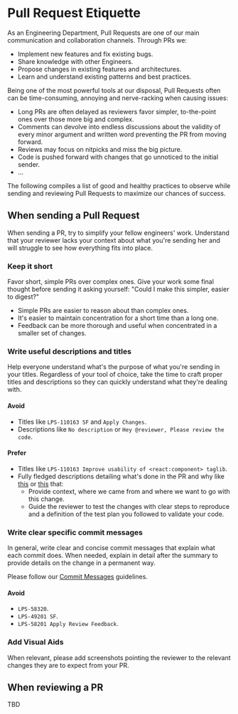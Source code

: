 # Pull Request Etiquette

As an Engineering Department, Pull Requests are one of our main communication and collaboration channels. Through PRs we:

-   Implement new features and fix existing bugs.
-   Share knowledge with other Engineers.
-   Propose changes in existing features and architectures.
-   Learn and understand existing patterns and best practices.

Being one of the most powerful tools at our disposal, Pull Requests often can be time-consuming, annoying and nerve-racking when causing issues:

-   Long PRs are often delayed as reviewers favor simpler, to-the-point ones over those more big and complex.
-   Comments can devolve into endless discussions about the validity of every minor argument and written word preventing the PR from moving forward.
-   Reviews may focus on nitpicks and miss the big picture.
-   Code is pushed forward with changes that go unnoticed to the initial sender.
-   ...

The following compiles a list of good and healthy practices to observe while sending and reviewing Pull Requests to maximize our chances of success.

## When sending a Pull Request

When sending a PR, try to simplify your fellow engineers' work. Understand that your reviewer lacks your context about what you're sending her and will struggle to see how everything fits into place.

### Keep it short

Favor short, simple PRs over complex ones. Give your work some final thought before sending it asking yourself: "Could I make this simpler, easier to digest?"

-   Simple PRs are easier to reason about than complex ones.
-   It's easier to maintain concentration for a short time than a long one.
-   Feedback can be more thorough and useful when concentrated in a smaller set of changes.

### Write useful descriptions and titles

Help everyone understand what's the purpose of what you're sending in your titles. Regardless of your tool of choice, take the time to craft proper titles and descriptions so they can quickly understand what they're dealing with.

#### Avoid

-   Titles like `LPS-110163 SF` and `Apply Changes`.
-   Descriptions like `No description` or `Hey @reviewer, Please review the code`.

#### Prefer

-   Titles like `LPS-110163 Improve usability of <react:component> taglib`.
-   Fully fledged descriptions detailing what's done in the PR and why like [this](https://github.com/brianchandotcom/liferay-portal/pull/86171) or [this](https://github.com/brianchandotcom/liferay-portal/pull/86312) that:
    -   Provide context, where we came from and where we want to go with this change.
    -   Guide the reviewer to test the changes with clear steps to reproduce and a definition of the test plan you followed to validate your code.

### Write clear specific commit messages

In general, write clear and concise commit messages that explain what each commit does. When needed, explain in detail after the summary to provide details on the change in a permanent way.

Please follow our [Commit Messages](./commit_messages.md) guidelines.

#### Avoid

-   `LPS-58320`.
-   `LPS-49201 SF`.
-   `LPS-58201 Apply Review Feedback`.

### Add Visual Aids

When relevant, please add screenshots pointing the reviewer to the relevant changes they are to expect from your PR.

## When reviewing a PR

TBD
